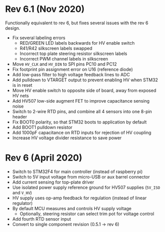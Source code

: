 # Rev 6.1 (Nov 2020)

Functionally equivalent to rev 6, but fixes several issues with the rev 6 design.

- Fix several labeling errors
  - RED/GREEN LED labels backwards for HV enable switch
  - R41/R42 silkscreen labels swapped
  - Incorrect top plate steering resistor silkscreen labels
  - Incorrect PWM channel labels in silkscreen
- Move `HV_CLK` and `HV_DIN` to SPI pins PC10 and PC12
- Fix footprint pin assignment error on U16 (reference diode)
- Add low-pass filter to high voltage feedback lines to ADC
- Add pulldown to VTARGET output to prevent enabling HV when STM32 is in reset
- Move HV enable switch to opposite side of board, away from exposed HV nets
- Add HV507 low-side augment FET to improve capacitance sensing noise
- Switch to 2-wire RTD pins, and combine all 4 sensors into one 8-pin header
- Fix BOOT0 polarity, so that STM32 boots to application by default
- Add BOOT1 pulldown resistor
- Add 1000pF capacitance on RTD inputs for rejection of HV coupling
- Increase HV voltage divider resistance to save power

# Rev 6 (April 2020)

- Switch to STM32F4 for main controller (instead of raspberry pi)
- Switch to 5V input voltage from micro-USB or aux barrel connector
- Add current sensing for top-plate driver
- Use isolated power supply reference ground for HV507 supplies (`5V_ISO` and `V_HV`)
- HV supply uses op-amp feedback for regulation (instead of linear regulator)
- By default MCU measures and controls HV supply voltage
    - Optionally, steering resistor can select trim pot for voltage control
- Add fourth RTD sensor input
- Convert to single component revision (0.5.1 -> rev 6)


